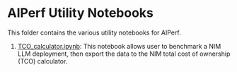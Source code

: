 # AIPerf Utility Notebooks

This folder contains the various utility notebooks for AIPerf. 

1. [TCO_calculator.ipynb](TCO_calculator.ipynb): This notebook allows user to benchmark a NIM LLM deployment, then export the data to the NIM total cost of ownership (TCO) calculator.